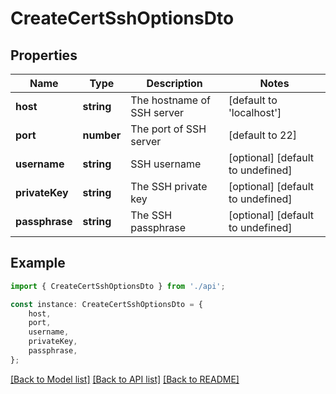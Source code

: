# CreateCertSshOptionsDto


## Properties

Name | Type | Description | Notes
------------ | ------------- | ------------- | -------------
**host** | **string** | The hostname of SSH server | [default to 'localhost']
**port** | **number** | The port of SSH server | [default to 22]
**username** | **string** | SSH username | [optional] [default to undefined]
**privateKey** | **string** | The SSH private key | [optional] [default to undefined]
**passphrase** | **string** | The SSH passphrase | [optional] [default to undefined]

## Example

```typescript
import { CreateCertSshOptionsDto } from './api';

const instance: CreateCertSshOptionsDto = {
    host,
    port,
    username,
    privateKey,
    passphrase,
};
```

[[Back to Model list]](../README.md#documentation-for-models) [[Back to API list]](../README.md#documentation-for-api-endpoints) [[Back to README]](../README.md)
